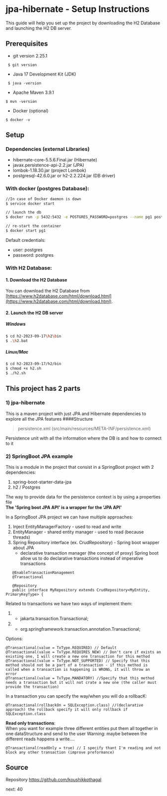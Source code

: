 # jpa-hibernate - Setup Instructions

This guide will help you set up the project by downloading the H2 Database and launching the H2 DB server.

## Prerequisites

- git version 2.25.1
```
 $ git version
```
- Java 17 Development Kit (JDK)
```
 $ java -version
```
- Apache Maven 3.9.1
```
$ mvn -version
```
- Docker (optional)
```
$ docker -v
``` 

## Setup

### Dependencies (external Libraries)
- hibernate-core-5.5.6.Final.jar (Hibernate)
- javax.persistence-api-2.2.jar (JPA)
- lombok-1.18.30.jar (project Lombok)
- postgresql-42.6.0.jar or h2-2.2.224.jar (DB driver)

### With docker (postgres Database):
```bash
//In case of Docker daemon is down
$ service docker start

// launch the db
$ docker run -p 5432:5432 -e POSTGRES_PASSWORD=postgres --name pg1 postgres

// re-start the container 
$ docker start pg1
```
Default credentials:
- user: postgres
- password: postgres


### With H2 Database:

#### 1. Download the H2 Database

You can download the H2 Database from [https://www.h2database.com/html/download.html](https://www.h2database.com/html/download.html).

#### 2. Launch the H2 DB server

##### Windows

```bash
$ cd h2-2023-09-17\h2\bin
$ .\h2.bat

```

##### Linux/Mac
```bash
$ cd h2-2023-09-17/h2/bin
$ chmod +x h2.sh
$ ./h2.sh
```

## This project has 2 parts
### 1) jpa-hibernate
This is a maven project with just JPA and Hibernate dependencies to explore all the JPA features
####Structure

> persistence.xml (src/main/resources/META-INF/persistence.xml) <br>

Persistence unit with all the information where the DB is and how to connect to it



### 2) SpringBoot JPA example
This is a module in the project that consist in a SpringBoot project with 2 dependencies:
1. spring-boot-starter-data-jpa    
2. h2 / Postgres

The way to provide data for the persistence context is by using a properties file<br>
__The 'Spring boot JPA API' is a wrapper for the 'JPA API'__


In a SpringBoot JPA project we can have multiple approaches:
1) Inject EntityManagerFactory - used to read and write
2) EntityManager - shared entity manager - used to read (because threads)
3) Spring Repository interface (ex. CrudRepository) -  Spring boot wrapper about JPA
   - declarative transaction manager (the concept of proxy)
     Spring boot allow us to do declarative transactions instead of imperative transactions
```
   @EnableTransactionManagement        
   @Transactional
```

```
   @Repository
   public interface MyRepository extends CrudRepository<MyEntity, PrimaryKeyType> {

```



Related to transactions we have two ways of implement them:
1)  - jakarta.transaction.Transactional;
2)  - org.springframework.transaction.annotation.Transactional;

Options:
```
@Transactional(value = TxType.REQUIRED) // Default
@Transactional(value = TxType.REQUIRES_NEW) // Don't care if exists an existing one, I will create a new one transaction for this method
@Transactional(value = TxType.NOT_SUPPORTED) // Specify that this method should not be a part of a transaction - if this method is called when a transaction is happening is WRONG, it will throw an error
@Transactional(value = TxType.MANDATORY) //Specify that this method needs a transaction but it will not crate a new one (the caller must provide the transaction)
```

In a transaction you can specify the way/when you will do a rollbacK:
```
@Transactional(rollbackOn = SQLException.class) //(declarative approach) the rollback specify it will only rollback if SQLException.class
```



__Read only transactions__:<br>
When you want for example three different entities put them all together in one dataStructure and send to the user
Warning: maybe between the different reads happens a write....
```
@Transactional(readOnly = true) // I specify thant I'm reading and not block any other transaction (improve preformance)
```


## Source
Repository https://github.com/koushikkothagal

next: 40
